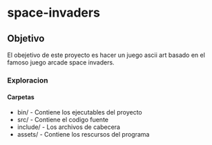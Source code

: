 # space-invaders
## Objetivo
El obejetivo de este proyecto es hacer un juego ascii art basado en el famoso juego arcade space invaders.
### Exploracion

#### Carpetas 
- bin/ - Contiene los ejecutables del proyecto 
- src/ - Contiene el codigo fuente
- include/ - Los archivos de cabecera 
- assets/ - Contiene los rescursos del programa 
